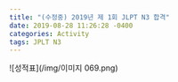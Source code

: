 ```yaml
---
title: "(수정중) 2019년 제 1회 JLPT N3 합격"
date: 2019-08-28 11:26:28 -0400
categories: Activity
tags: JPLT N3
---
```



![성적표](/img/이미지 069.png)
